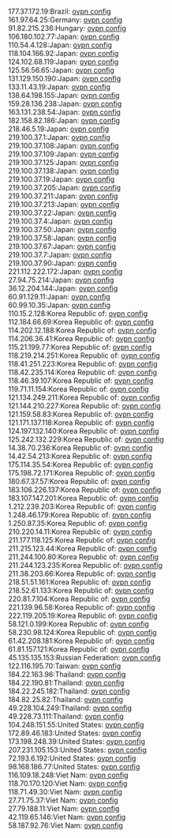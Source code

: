 177.37.172.19:Brazil: [ovpn config](vpn/177_37_172_19.ovpn)  
161.97.64.25:Germany: [ovpn config](vpn/161_97_64_25.ovpn)  
91.82.215.236:Hungary: [ovpn config](vpn/91_82_215_236.ovpn)  
106.180.102.77:Japan: [ovpn config](vpn/106_180_102_77.ovpn)  
110.54.4.128:Japan: [ovpn config](vpn/110_54_4_128.ovpn)  
118.104.166.92:Japan: [ovpn config](vpn/118_104_166_92.ovpn)  
124.102.68.119:Japan: [ovpn config](vpn/124_102_68_119.ovpn)  
125.56.56.65:Japan: [ovpn config](vpn/125_56_56_65.ovpn)  
131.129.150.190:Japan: [ovpn config](vpn/131_129_150_190.ovpn)  
133.11.43.19:Japan: [ovpn config](vpn/133_11_43_19.ovpn)  
138.64.198.155:Japan: [ovpn config](vpn/138_64_198_155.ovpn)  
159.28.136.238:Japan: [ovpn config](vpn/159_28_136_238.ovpn)  
163.131.238.54:Japan: [ovpn config](vpn/163_131_238_54.ovpn)  
182.158.82.186:Japan: [ovpn config](vpn/182_158_82_186.ovpn)  
218.46.5.19:Japan: [ovpn config](vpn/218_46_5_19.ovpn)  
219.100.37.1:Japan: [ovpn config](vpn/219_100_37_1.ovpn)  
219.100.37.108:Japan: [ovpn config](vpn/219_100_37_108.ovpn)  
219.100.37.109:Japan: [ovpn config](vpn/219_100_37_109.ovpn)  
219.100.37.125:Japan: [ovpn config](vpn/219_100_37_125.ovpn)  
219.100.37.138:Japan: [ovpn config](vpn/219_100_37_138.ovpn)  
219.100.37.19:Japan: [ovpn config](vpn/219_100_37_19.ovpn)  
219.100.37.205:Japan: [ovpn config](vpn/219_100_37_205.ovpn)  
219.100.37.211:Japan: [ovpn config](vpn/219_100_37_211.ovpn)  
219.100.37.213:Japan: [ovpn config](vpn/219_100_37_213.ovpn)  
219.100.37.22:Japan: [ovpn config](vpn/219_100_37_22.ovpn)  
219.100.37.4:Japan: [ovpn config](vpn/219_100_37_4.ovpn)  
219.100.37.50:Japan: [ovpn config](vpn/219_100_37_50.ovpn)  
219.100.37.58:Japan: [ovpn config](vpn/219_100_37_58.ovpn)  
219.100.37.67:Japan: [ovpn config](vpn/219_100_37_67.ovpn)  
219.100.37.7:Japan: [ovpn config](vpn/219_100_37_7.ovpn)  
219.100.37.90:Japan: [ovpn config](vpn/219_100_37_90.ovpn)  
221.112.222.172:Japan: [ovpn config](vpn/221_112_222_172.ovpn)  
27.94.75.214:Japan: [ovpn config](vpn/27_94_75_214.ovpn)  
36.12.204.144:Japan: [ovpn config](vpn/36_12_204_144.ovpn)  
60.91.129.11:Japan: [ovpn config](vpn/60_91_129_11.ovpn)  
60.99.10.35:Japan: [ovpn config](vpn/60_99_10_35.ovpn)  
110.15.2.128:Korea Republic of: [ovpn config](vpn/110_15_2_128.ovpn)  
112.184.66.69:Korea Republic of: [ovpn config](vpn/112_184_66_69.ovpn)  
114.202.12.188:Korea Republic of: [ovpn config](vpn/114_202_12_188.ovpn)  
114.206.36.41:Korea Republic of: [ovpn config](vpn/114_206_36_41.ovpn)  
115.21.199.77:Korea Republic of: [ovpn config](vpn/115_21_199_77.ovpn)  
118.219.214.251:Korea Republic of: [ovpn config](vpn/118_219_214_251.ovpn)  
118.41.251.223:Korea Republic of: [ovpn config](vpn/118_41_251_223.ovpn)  
118.42.235.114:Korea Republic of: [ovpn config](vpn/118_42_235_114.ovpn)  
118.46.39.107:Korea Republic of: [ovpn config](vpn/118_46_39_107.ovpn)  
119.71.11.154:Korea Republic of: [ovpn config](vpn/119_71_11_154.ovpn)  
121.134.249.211:Korea Republic of: [ovpn config](vpn/121_134_249_211.ovpn)  
121.144.210.227:Korea Republic of: [ovpn config](vpn/121_144_210_227.ovpn)  
121.159.58.83:Korea Republic of: [ovpn config](vpn/121_159_58_83.ovpn)  
121.171.137.118:Korea Republic of: [ovpn config](vpn/121_171_137_118.ovpn)  
124.197.132.140:Korea Republic of: [ovpn config](vpn/124_197_132_140.ovpn)  
125.242.132.229:Korea Republic of: [ovpn config](vpn/125_242_132_229.ovpn)  
14.38.70.236:Korea Republic of: [ovpn config](vpn/14_38_70_236.ovpn)  
14.42.54.213:Korea Republic of: [ovpn config](vpn/14_42_54_213.ovpn)  
175.114.35.54:Korea Republic of: [ovpn config](vpn/175_114_35_54.ovpn)  
175.198.72.171:Korea Republic of: [ovpn config](vpn/175_198_72_171.ovpn)  
180.67.37.57:Korea Republic of: [ovpn config](vpn/180_67_37_57.ovpn)  
183.106.226.137:Korea Republic of: [ovpn config](vpn/183_106_226_137.ovpn)  
183.107.147.201:Korea Republic of: [ovpn config](vpn/183_107_147_201.ovpn)  
1.212.239.203:Korea Republic of: [ovpn config](vpn/1_212_239_203.ovpn)  
1.248.46.179:Korea Republic of: [ovpn config](vpn/1_248_46_179.ovpn)  
1.250.87.35:Korea Republic of: [ovpn config](vpn/1_250_87_35.ovpn)  
210.220.14.11:Korea Republic of: [ovpn config](vpn/210_220_14_11.ovpn)  
211.177.118.125:Korea Republic of: [ovpn config](vpn/211_177_118_125.ovpn)  
211.215.123.44:Korea Republic of: [ovpn config](vpn/211_215_123_44.ovpn)  
211.244.100.80:Korea Republic of: [ovpn config](vpn/211_244_100_80.ovpn)  
211.244.123.235:Korea Republic of: [ovpn config](vpn/211_244_123_235.ovpn)  
211.38.203.66:Korea Republic of: [ovpn config](vpn/211_38_203_66.ovpn)  
218.51.51.161:Korea Republic of: [ovpn config](vpn/218_51_51_161.ovpn)  
218.52.61.133:Korea Republic of: [ovpn config](vpn/218_52_61_133.ovpn)  
220.81.7.104:Korea Republic of: [ovpn config](vpn/220_81_7_104.ovpn)  
221.139.96.58:Korea Republic of: [ovpn config](vpn/221_139_96_58.ovpn)  
222.119.205.19:Korea Republic of: [ovpn config](vpn/222_119_205_19.ovpn)  
58.121.0.199:Korea Republic of: [ovpn config](vpn/58_121_0_199.ovpn)  
58.230.98.124:Korea Republic of: [ovpn config](vpn/58_230_98_124.ovpn)  
61.42.208.181:Korea Republic of: [ovpn config](vpn/61_42_208_181.ovpn)  
61.81.157.121:Korea Republic of: [ovpn config](vpn/61_81_157_121.ovpn)  
45.135.135.153:Russian Federation: [ovpn config](vpn/45_135_135_153.ovpn)  
122.116.195.70:Taiwan: [ovpn config](vpn/122_116_195_70.ovpn)  
184.22.163.96:Thailand: [ovpn config](vpn/184_22_163_96.ovpn)  
184.22.190.81:Thailand: [ovpn config](vpn/184_22_190_81.ovpn)  
184.22.245.182:Thailand: [ovpn config](vpn/184_22_245_182.ovpn)  
184.82.25.82:Thailand: [ovpn config](vpn/184_82_25_82.ovpn)  
49.228.104.249:Thailand: [ovpn config](vpn/49_228_104_249.ovpn)  
49.228.73.111:Thailand: [ovpn config](vpn/49_228_73_111.ovpn)  
104.248.151.55:United States: [ovpn config](vpn/104_248_151_55.ovpn)  
172.89.46.183:United States: [ovpn config](vpn/172_89_46_183.ovpn)  
173.198.248.39:United States: [ovpn config](vpn/173_198_248_39.ovpn)  
207.231.105.153:United States: [ovpn config](vpn/207_231_105_153.ovpn)  
72.193.6.192:United States: [ovpn config](vpn/72_193_6_192.ovpn)  
98.168.186.77:United States: [ovpn config](vpn/98_168_186_77.ovpn)  
116.109.18.248:Viet Nam: [ovpn config](vpn/116_109_18_248.ovpn)  
118.70.170.120:Viet Nam: [ovpn config](vpn/118_70_170_120.ovpn)  
118.71.49.30:Viet Nam: [ovpn config](vpn/118_71_49_30.ovpn)  
27.71.75.37:Viet Nam: [ovpn config](vpn/27_71_75_37.ovpn)  
27.79.188.11:Viet Nam: [ovpn config](vpn/27_79_188_11.ovpn)  
42.119.65.146:Viet Nam: [ovpn config](vpn/42_119_65_146.ovpn)  
58.187.92.76:Viet Nam: [ovpn config](vpn/58_187_92_76.ovpn)  
